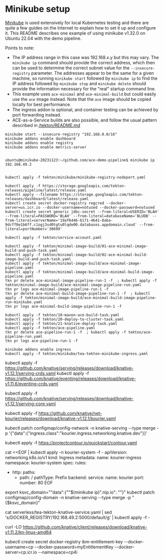# Minikube setup 

[Minikube](https://minikube.sigs.k8s.io/docs/) is used extensively for local Kubernetes testing
and there are quite a few guides on the Internet to explain how to set it up and configure it.
This README describes one example of using minikube v1.32.0 on Ubuntu 22.04 with the demo pipeline.

Points to note:
- The IP address range in this case was 192.168.x.y but this may vary. The `minikube ip` command
  should provide the correct address, which then can be used to determine the correct subnet 
  value for the `--insecure-registry` parameter. The addresses appear to be the same for a given
  machine, so running `minikube start` followed by `minikube ip` to find the IP address followed
  by `minikube stop` and `minikube delete` should provide the information necessary for the "real"
  startup command line.
- This example uses `ace-minimal` and `ace-minimal-build` but could easily use the `ace` image instead.
  Note that the `ace` image should be copied locally for best performance.
- The ingress addon is optional, and container testing can be achieved by port forwarding instead.
- ACE-as-a-Service builds are also possible, and follow the usual pattern described in [/tekton/README.md](/tekton/README.md)


```
minikube start --insecure-registry "192.168.0.0/16"
minikube addons enable dashboard
minikube addons enable registry
minikube addons enable metrics-server


ubuntu@minikube-20231123:~/github.com/ace-demo-pipeline$ minikube ip
192.168.49.2


kubectl apply -f tekton/minikube/minikube-registry-nodeport.yaml

kubectl apply -f https://storage.googleapis.com/tekton-releases/pipeline/latest/release.yaml
kubectl apply --filename https://storage.googleapis.com/tekton-releases/dashboard/latest/release.yaml
kubectl create secret docker-registry regcred --docker-server=us.icr.io --docker-username=notused --docker-password=notused
kubectl create secret generic jdbc-secret --from-literal=USERID='BLAH' --from-literal=PASSWORD='BLAH' --from-literal=databaseName='BLUDB' --from-literal=serverName='19af6446-6171-4641-8aba-9dcff8e1b6ff.c1ogj3sd0tgtu0lqde00.databases.appdomain.cloud' --from-literal=portNumber='30699'

kubectl apply -f tekton/service-account.yaml

kubectl apply -f tekton/minimal-image-build/01-ace-minimal-image-build-and-push-task.yaml
kubectl apply -f tekton/minimal-image-build/02-ace-minimal-build-image-build-and-push-task.yaml
kubectl apply -f tekton/minimal-image-build/ace-minimal-image-pipeline.yaml
kubectl apply -f tekton/minimal-image-build/ace-minimal-build-image-pipeline.yaml
tkn pr delete ace-minimal-image-pipeline-run-1 -f  ; kubectl apply -f tekton/minimal-image-build/ace-minimal-image-pipeline-run.yaml
tkn pr logs ace-minimal-image-pipeline-run-1 -f
tkn pr delete ace-minimal-build-image-pipeline-run-1 -f  ; kubectl apply -f tekton/minimal-image-build/ace-minimal-build-image-pipeline-run-minikube.yaml
tkn pr logs ace-minimal-build-image-pipeline-run-1 -f

kubectl apply -f tekton/10-maven-ace-build-task.yaml
kubectl apply -f tekton/20-deploy-to-cluster-task.yaml
kubectl apply -f tekton/21-knative-deploy-task.yaml
kubectl apply -f tekton/ace-pipeline.yaml
tkn pr delete ace-pipeline-run-1 -f  ; kubectl apply -f tekton/ace-pipeline-run.yaml
tkn pr logs ace-pipeline-run-1 -f

minikube addons enable ingress
kubectl apply -f tekton/minikube/tea-tekton-minikube-ingress.yaml
```











kubectl apply -f https://github.com/knative/serving/releases/download/knative-v1.12.1/serving-crds.yaml
kubectl apply -f https://github.com/knative/eventing/releases/download/knative-v1.11.6/eventing-crds.yaml

kubectl apply -f https://github.com/knative/serving/releases/download/knative-v1.12.1/serving-core.yaml

kubectl apply -f https://github.com/knative/net-kourier/releases/download/knative-v1.12.1/kourier.yaml

kubectl patch configmap/config-network -n knative-serving --type merge -p '{"data":{"ingress.class":"kourier.ingress.networking.knative.dev"}}'

kubectl apply -f https://projectcontour.io/quickstart/contour.yaml



cat <<EOF | kubectl apply -n kourier-system -f -
apiVersion: networking.k8s.io/v1
kind: Ingress
metadata:
  name: kourier-ingress
  namespace: kourier-system
spec:
  rules:
  - http:
     paths:
       - path: /
         pathType: Prefix
         backend:
           service:
             name: kourier
             port:
               number: 80
EOF


export ksvc_domain="\"data\":{\""$(minikube ip)".nip.io\": \"\"}"
kubectl patch configmap/config-domain -n knative-serving --type merge  -p "{$ksvc_domain}"


cat serverless/tea-tekton-knative-service.yaml | sed 's/DOCKER_REGISTRY/192.168.49.2:5000\/default/g' | kubectl apply -f -

curl -LO https://github.com/knative/client/releases/download/knative-v1.11.2/kn-linux-amd64


kubectl create secret docker-registry ibm-entitlement-key --docker-username=cp --docker-password=myEntitlementKey --docker-server=cp.icr.io --namespace=cp4i
